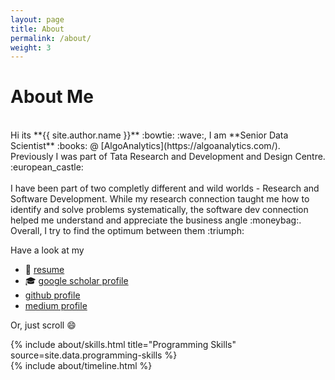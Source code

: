 ```yaml
---
layout: page
title: About
permalink: /about/
weight: 3
---
```


# **About Me**
<br>
Hi its **{{ site.author.name }}**  :bowtie: :wave:, I am **Senior Data Scientist** :books: @ [AlgoAnalytics](https://algoanalytics.com/). Previously I was part of Tata Research and Development and Design Centre. :european_castle:<br><br>
I have been part of two completly different and wild worlds - Research and Software Development. While my research connection taught me how to identify and solve problems systematically, the software dev connection helped me understand and appreciate the business angle :moneybag:. Overall, I try to find the optimum between them  :triumph:

Have a look at my 
- :scroll: [resume](../resume.pdf)
- :mortar_board: [google scholar profile](https://scholar.google.com/citations?user=LnW2hcYAAAAJ&hl=en)
- <i class="fab fa-github"></i> [github profile](https://github.com/imohitmayank)
- <i class="fab fa-medium"></i> [medium profile](https://medium.com/@MohitMayank)

Or, just scroll :smile:

<div class="row">
{% include about/skills.html title="Programming Skills" source=site.data.programming-skills %}
<!-- {% include about/skills.html title="Other Skills" source=site.data.other-skills %} -->
</div>

<div class="row">
{% include about/timeline.html %}
</div>

